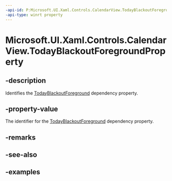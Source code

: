 ```yaml
---
-api-id: P:Microsoft.UI.Xaml.Controls.CalendarView.TodayBlackoutForegroundProperty
-api-type: winrt property
---
```


# Microsoft.UI.Xaml.Controls.CalendarView.TodayBlackoutForegroundProperty

<!--
public static Microsoft.UI.Xaml.DependencyProperty TodayBlackoutForegroundProperty { get; }
-->


## -description

Identifies the [TodayBlackoutForeground](calendarview_todayblackoutforeground.md) dependency property.

## -property-value

The identifier for the [TodayBlackoutForeground](calendarview_todayblackoutforeground.md) dependency property.

## -remarks

## -see-also

## -examples


